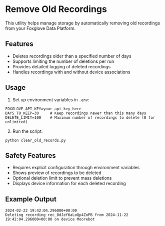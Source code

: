 # Remove Old Recordings

This utility helps manage storage by automatically removing old recordings from your Foxglove Data Platform.

## Features
- Deletes recordings older than a specified number of days
- Supports limiting the number of deletions per run
- Provides detailed logging of deleted recordings
- Handles recordings with and without device associations

## Usage

1. Set up environment variables in `.env`:
        
```
FOXGLOVE_API_KEY=your_api_key_here
DAYS_TO_KEEP=30     # Keep recordings newer than this many days
DELETE_LIMIT=100    # Maximum number of recordings to delete (0 for unlimited)
```

2. Run the script:

```
python clear_old_records.py
```

## Safety Features
- Requires explicit configuration through environment variables
- Shows preview of recordings to be deleted
- Optional deletion limit to prevent mass deletions
- Displays device information for each deleted recording

## Example Output
```
2024-02-22 19:42:04.296000+00:00
Deleting recording rec_0dJeY6aLoQp4ZoPB from 2024-11-22 19:42:04.296000+00:00 on device Moorebot
``` 